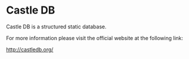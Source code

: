 # Castle DB

Castle DB is a structured static database. 

For more information please visit the official website at the following link:

http://castledb.org/

